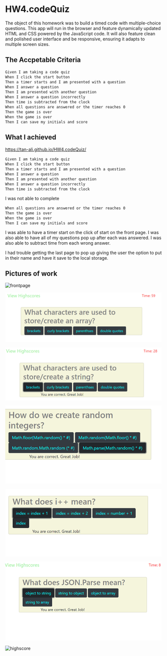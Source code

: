 # HW4.codeQuiz

The object of this homework was to build a timed code with multiple-choice questions.  This app will run in the browser and feature dynamically updated HTML and CSS powered by the JavaScript code.  It will also feature clean and polished user interface and be responsive, ensuring it adapts to multiple screen sizes.

## The Accpetable Criteria
```
Given I am taking a code quiz
When I click the start button
Then a timer starts and I am presented with a question
When I answer a question
Then I am presented with another question
When I answer a question incorrectly
Then time is subtracted from the clock
When all questions are answered or the timer reaches 0
Then the game is over
When the game is over
Then I can save my initials and score
```

## What I achieved
https://tan-ali.github.io/HW4.codeQuiz/

```
Given I am taking a code quiz
When I click the start button
Then a timer starts and I am presented with a question
When I answer a question
Then I am presented with another question
When I answer a question incorrectly
Then time is subtracted from the clock
```

I was not able to complete
```
When all questions are answered or the timer reaches 0
Then the game is over
When the game is over
Then I can save my initials and score
```

I was able to have a timer start on the click of start on the front page.  I was also able to have all of my questions pop up after each was answered.  I was also able to subtract time from each wrong answer.

I had trouble getting the last page to pop up giving the user the option to put in their name and have it save to the local storage.

## Pictures of work

![frontpage](assets/img/frontpage.jpeg.png)

![firstquestion](assets/img/firstquestion.jpeg.png)

![secondquestion](assets/img/secondquestion.jpeg.png)

![thirdquestion](assets/img/thirdquestion.jpeg.png)

![fourthquestion](assets/img/fourthquestion.jpeg.png)

![fifthquestion](assets/img/fifthquestion.jpeg.png)

![highscore](assets/img/highscore.jpeg.png)

